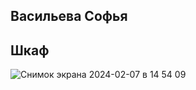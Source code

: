 ## Васильева Софья
<h2>Шкаф</h2>

![Снимок экрана 2024-02-07 в 14 54 09](https://github.com/SofiyaVasileva/shkaf/assets/91559612/f9da2f87-76ba-4f0c-8a71-2ba0df3c67c1)

